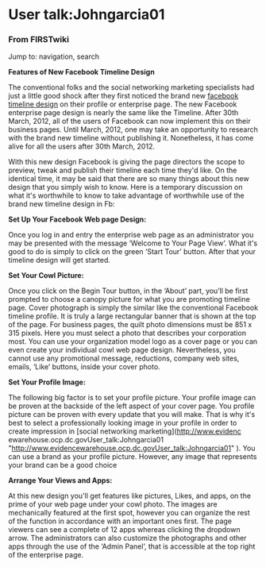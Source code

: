 

# User talk:Johngarcia01

### From FIRSTwiki

Jump to: navigation, search

**Features of New Facebook Timeline Design**

  

The conventional folks and the social networking marketing specialists had
just a little good shock after they first noticed the brand new [facebook
timeline design](http://www.socialadgigs.com/ "http://www.socialadgigs.com/" )
on their profile or enterprise page. The new Facebook enterprise page design
is nearly the same like the Timeline. After 30th March, 2012, all of the users
of Facebook can now implement this on their business pages. Until March, 2012,
one may take an opportunity to research with the brand new timeline without
publishing it. Nonetheless, it has come alive for all the users after 30th
March, 2012.

With this new design Facebook is giving the page directors the scope to
preview, tweak and publish their timeline each time they'd like. On the
identical time, it may be said that there are so many things about this new
design that you simply wish to know. Here is a temporary discussion on what
it's worthwhile to know to take advantage of worthwhile use of the brand new
timeline design in Fb:

**Set Up Your Facebook Web page Design:**

Once you log in and entry the enterprise web page as an administrator you may
be presented with the message ‘Welcome to Your Page View’. What it's good to
do is simply to click on the green ‘Start Tour’ button. After that your
timeline design will get started.

**Set Your Cowl Picture:**

Once you click on the Begin Tour button, in the ‘About’ part, you’ll be first
prompted to choose a canopy picture for what you are promoting timeline page.
Cover photograph is simply the similar like the conventional Facebook timeline
profile. It is truly a large rectangular banner that is shown at the top of
the page. For business pages, the quilt photo dimensions must be 851 x 315
pixels. Here you must select a photo that describes your corporation most. You
can use your organization model logo as a cover page or you can even create
your individual cowl web page design. Nevertheless, you cannot use any
promotional message, reductions, company web sites, emails, ‘Like’ buttons,
inside your cover photo.

**Set Your Profile Image:**

The following big factor is to set your profile picture. Your profile image
can be proven at the backside of the left aspect of your cover page. You
profile picture can be proven with every update that you will make. That is
why it's best to select a professionally looking image in your profile in
order to create impression in [social networking marketing](http://www.evidenc
ewarehouse.ocp.dc.govUser_talk:Johngarcia01
"http://www.evidencewarehouse.ocp.dc.govUser_talk:Johngarcia01" ).
You can use a brand as your profile picture. However, any image that
represents your brand can be a good choice

**Arrange Your Views and Apps:**

At this new design you'll get features like pictures, Likes, and apps, on the
prime of your web page under your cowl photo. The images are mechanically
featured at the first spot, however you can organize the rest of the function
in accordance with an important ones first. The page viewers can see a
complete of 12 apps whereas clicking the dropdown arrow. The administrators
can also customize the photographs and other apps through the use of the
‘Admin Panel’, that is accessible at the top right of the enterprise page.

